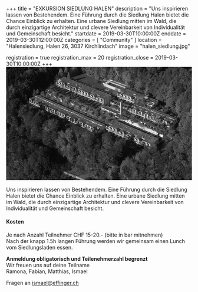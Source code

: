 +++
title = "EXKURSION SIEDLUNG HALEN"
description = "Uns inspirieren lassen von Bestehendem. Eine Führung durch die Siedlung Halen bietet die Chance Einblick zu erhalten. Eine urbane Siedlung mitten im Wald, die durch einzigartige Architektur und clevere Vereinbarkeit von Individualität und Gemeinschaft besicht."
startdate = 2019-03-30T10:00:00Z
enddate = 2019-03-30T12:00:00Z
categories = [ "Community" ]
location = "Halensiedlung, Halen 26, 3037 Kirchlindach"
image = "halen_siedlung.jpg"

registration = true
registration_max = 20
registration_close = 2019-03-30T10:00:00Z
+++
![Halen Siedlung](halen_siedlung.jpg)

<div class="lead">
Uns inspirieren lassen von Bestehendem. Eine Führung durch die Siedlung Halen bietet die Chance Einblick zu erhalten. Eine urbane Siedlung mitten im Wald, die durch einzigartige Architektur und clevere Vereinbarkeit von Individualität und Gemeinschaft besicht.
</div>

#### Kosten
Je nach Anzahl Teilnehmer CHF 15-20.- (bitte in bar mitnehmen)    
Nach der knapp 1.5h langen Führung werden wir gemeinsam einen Lunch vom Siedlungsladen essen.

**Anmeldung obligatorisch und Teilenehmerzahl begrenzt**    
Wir freuen uns auf deine Teilname    
Ramona, Fabian, Matthias, Ismael

Fragen an [ismael@effinger.ch](mailto:ismael@effinger.ch)  
